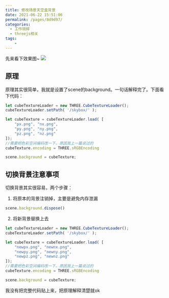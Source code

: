 ```yaml
---
title: 修改场景天空盒背景
date: 2021-06-22 15:51:06
permalink: /pages/8d9d97/
categories:
  - 工作琐碎
  - threejs相关
tags:
    -
---
```

先来看下效果图~
![](https://img-blog.csdnimg.cn/20210622160514839.gif#pic_center)
## 原理
原理其实很简单，我就是设置了scene的background。一句话解释完了。下面看下代码：
```js
let cubeTextureLoader = new THREE.CubeTextureLoader();
cubeTextureLoader.setPath( '/skybox/' );

let cubeTexture = cubeTextureLoader.load( [
    "px.png", "nx.png",
    "py.png", "ny.png",
    "pz.png", "nz.png"
]);
//需要把色彩空间编码改一下，原因我上一篇说过的
cubeTexture.encoding = THREE.sRGBEncoding

scene.background = cubeTexture;
```

## 切换背景注意事项
切换背景其实很容易，两个步骤：
1. 将原本的背景注销掉，主要是避免内存泄漏
```js
scene.background.dispose()
```
2. 将新背景替换上去
```js
let cubeTextureLoader = new THREE.CubeTextureLoader();
cubeTextureLoader.setPath( '/skybox/' );

let cubeTexture = cubeTextureLoader.load( [
    "newpx.png", "newnx.png",
    "newpy.png", "newny.png",
    "newpz.png", "newnz.png"
]);
//需要把色彩空间编码改一下，原因我上一篇说过的
cubeTexture.encoding = THREE.sRGBEncoding

scene.background = cubeTexture;
```
我没有把完整代码贴上来，把原理解释清楚就ok